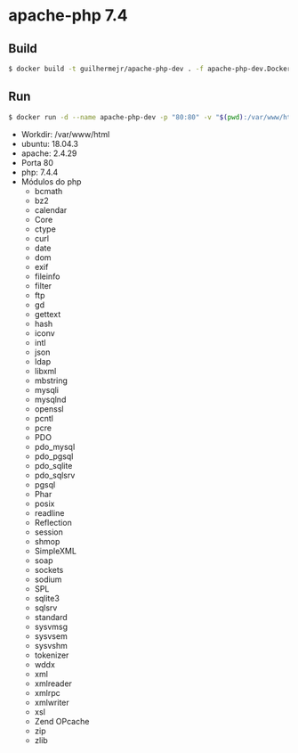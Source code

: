 # apache-php 7.4

## Build
```bash
$ docker build -t guilhermejr/apache-php-dev . -f apache-php-dev.Dockerfile
```

## Run
```bash
$ docker run -d --name apache-php-dev -p "80:80" -v "$(pwd):/var/www/html" guilhermejr/apache-php-dev
```

* Workdir: /var/www/html
* ubuntu: 18.04.3
* apache: 2.4.29
* Porta 80
* php: 7.4.4
* Módulos do php
    * bcmath
    * bz2
    * calendar
    * Core
    * ctype
    * curl
    * date
    * dom
    * exif
    * fileinfo
    * filter
    * ftp
    * gd
    * gettext
    * hash
    * iconv
    * intl
    * json
    * ldap
    * libxml
    * mbstring
    * mysqli
    * mysqlnd
    * openssl
    * pcntl
    * pcre
    * PDO
    * pdo_mysql
    * pdo_pgsql
    * pdo_sqlite
    * pdo_sqlsrv
    * pgsql
    * Phar
    * posix
    * readline
    * Reflection
    * session
    * shmop
    * SimpleXML
    * soap
    * sockets
    * sodium
    * SPL
    * sqlite3
    * sqlsrv
    * standard
    * sysvmsg
    * sysvsem
    * sysvshm
    * tokenizer
    * wddx
    * xml
    * xmlreader
    * xmlrpc
    * xmlwriter
    * xsl
    * Zend OPcache
    * zip
    * zlib